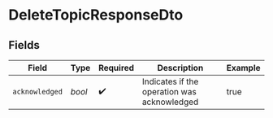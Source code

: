 # DeleteTopicResponseDto


## Fields

| Field                                       | Type                                        | Required                                    | Description                                 | Example                                     |
| ------------------------------------------- | ------------------------------------------- | ------------------------------------------- | ------------------------------------------- | ------------------------------------------- |
| `acknowledged`                              | *bool*                                      | :heavy_check_mark:                          | Indicates if the operation was acknowledged | true                                        |